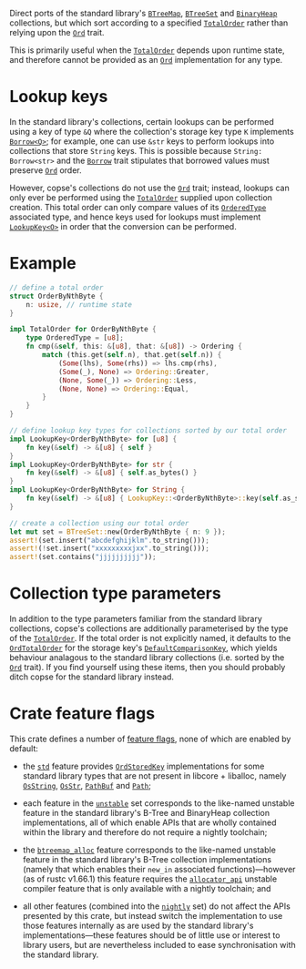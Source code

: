 Direct ports of the standard library's [`BTreeMap`][std::collections::BTreeMap],
[`BTreeSet`][std::collections::BTreeSet] and [`BinaryHeap`][std::collections::BinaryHeap]
collections, but which sort according to a specified [`TotalOrder`] rather than relying upon
the [`Ord`] trait.

This is primarily useful when the [`TotalOrder`] depends upon runtime state, and therefore
cannot be provided as an [`Ord`] implementation for any type.

# Lookup keys
In the standard library's collections, certain lookups can be performed using a key of type
`&Q` where the collection's storage key type `K` implements [`Borrow<Q>`]; for example, one
can use `&str` keys to perform lookups into collections that store `String` keys.  This is
possible because `String: Borrow<str>` and the [`Borrow`] trait stipulates that borrowed
values must preserve [`Ord`] order.

However, copse's collections do not use the [`Ord`] trait; instead, lookups can only ever
be performed using the [`TotalOrder`] supplied upon collection creation.  This total order
can only compare values of its [`OrderedType`][TotalOrder::OrderedType] associated type,
and hence keys used for lookups must implement [`LookupKey<O>`] in order that the
conversion can be performed.

# Example
```rust
// define a total order
struct OrderByNthByte {
    n: usize, // runtime state
}

impl TotalOrder for OrderByNthByte {
    type OrderedType = [u8];
    fn cmp(&self, this: &[u8], that: &[u8]) -> Ordering {
        match (this.get(self.n), that.get(self.n)) {
            (Some(lhs), Some(rhs)) => lhs.cmp(rhs),
            (Some(_), None) => Ordering::Greater,
            (None, Some(_)) => Ordering::Less,
            (None, None) => Ordering::Equal,
        }
    }
}

// define lookup key types for collections sorted by our total order
impl LookupKey<OrderByNthByte> for [u8] {
    fn key(&self) -> &[u8] { self }
}
impl LookupKey<OrderByNthByte> for str {
    fn key(&self) -> &[u8] { self.as_bytes() }
}
impl LookupKey<OrderByNthByte> for String {
    fn key(&self) -> &[u8] { LookupKey::<OrderByNthByte>::key(self.as_str()) }
}

// create a collection using our total order
let mut set = BTreeSet::new(OrderByNthByte { n: 9 });
assert!(set.insert("abcdefghijklm".to_string()));
assert!(!set.insert("xxxxxxxxxjxx".to_string()));
assert!(set.contains("jjjjjjjjjj"));
```

# Collection type parameters
In addition to the type parameters familiar from the standard library collections, copse's
collections are additionally parameterised by the type of the [`TotalOrder`].  If the
total order is not explicitly named, it defaults to the [`OrdTotalOrder`] for the storage
key's [`DefaultComparisonKey`][OrdStoredKey::DefaultComparisonKey], which yields behaviour
analagous to the standard library collections (i.e. sorted by the [`Ord`] trait).  If you
find yourself using these items, then you should probably ditch copse for the standard
library instead.

# Crate feature flags
This crate defines a number of [feature flags], none of which are enabled by default:

* the [`std`] feature provides [`OrdStoredKey`] implementations for some standard library
  types that are not present in libcore + liballoc, namely [`OsString`], [`OsStr`],
  [`PathBuf`] and [`Path`];

* each feature in the [`unstable`] set corresponds to the like-named unstable feature in
  the standard library's B-Tree and BinaryHeap collection implementations, all of which
  enable APIs that are wholly contained within the library and therefore do not require
  a nightly toolchain;

* the [`btreemap_alloc`] feature corresponds to the like-named unstable feature in the
  standard library's B-Tree collection implementations (namely that which enables their
  `new_in` associated functions)—however (as of rustc v1.66.1) this feature requires
  the [`allocator_api`] unstable compiler feature that is only available with a nightly
  toolchain; and

* all other features (combined into the [`nightly`] set) do not affect the APIs presented
  by this crate, but instead switch the implementation to use those features internally
  as are used by the standard library's implementations—these features should be of
  little use or interest to library users, but are nevertheless included to ease
  synchronisation with the standard library.

[std::collections::BTreeMap]: https://doc.rust-lang.org/std/collections/struct.BTreeMap.html
[std::collections::BTreeSet]: https://doc.rust-lang.org/std/collections/struct.BTreeSet.html
[std::collections::BinaryHeap]: https://doc.rust-lang.org/std/collections/struct.BinaryHeap.html
[`Ord`]: https://doc.rust-lang.org/std/cmp/trait.Ord.html
[`Borrow`]: https://doc.rust-lang.org/std/borrow/trait.Borrow.html
[`Borrow<Q>`]: https://doc.rust-lang.org/std/borrow/trait.Borrow.html
[`Ord::cmp`]: https://doc.rust-lang.org/std/cmp/trait.Ord.html#tymethod.cmp
[`OsString`]: https://doc.rust-lang.org/std/ffi/os_str/struct.OsString.html
[`OsStr`]: https://doc.rust-lang.org/std/ffi/os_str/struct.OsStr.html
[`PathBuf`]: https://doc.rust-lang.org/std/path/struct.PathBuf.html
[`Path`]: https://doc.rust-lang.org/std/path/struct.Path.html

[`TotalOrder`]: https://docs.rs/copse/latest/copse/trait.TotalOrder.html
[TotalOrder::OrderedType]: https://docs.rs/copse/latest/copse/trait.TotalOrder.html#associatedtype.OrderedType
[`LookupKey<O>`]: https://docs.rs/copse/latest/copse/trait.LookupKey.html
[`OrdTotalOrder`]: https://docs.rs/copse/latest/copse/default/struct.OrdTotalOrder.html
[`OrdStoredKey`]: https://docs.rs/copse/latest/copse/default/trait.OrdStoredKey.html
[OrdStoredKey::DefaultComparisonKey]: https://docs.rs/copse/latest/copse/default/trait.OrdStoredKey.html#associatedtype.DefaultComparisonKey

[feature flags]: https://docs.rs/crate/copse/latest/features
[`std`]: https://docs.rs/crate/copse/latest/features#std
[`unstable`]: https://docs.rs/crate/copse/latest/features#unstable
[`btreemap_alloc`]: https://docs.rs/crate/copse/latest/features#btreemap_alloc
[`allocator_api`]: https://docs.rs/crate/copse/latest/features#allocator_api
[`nightly`]: https://docs.rs/crate/copse/latest/features#nightly
